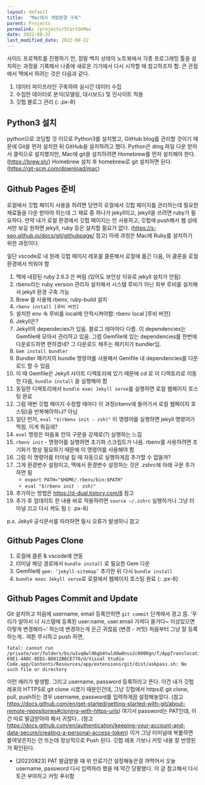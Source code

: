 ```yaml
---
layout: default
title:  "Mac에서 개발환경 구축"
parent: Projects
permalink: /projects/StartOnMac
date: 2022-08-22
last_modified_date: 2022-08-22
---
```


사이드 프로젝트를 진행하기 전, 정말 백지 상태의 노트북에서 각종 프로그래밍 툴을 설치하는 과정을 기록해서 나중에 새로운 기기에서 다시 시작할 때 참고하조자 함. 큰 관점에서 맥에서 하려는 것은 다음과 같다.

1. 데이터 파이프라인 구축하여 실시간 데이터 수집
2. 수집한 데이터로 분석(모델링, 대시보드) 및 인사이트 적용
3. 깃헙 블로그 관리
{: .px-8}

## Python3 설치

python으로 코딩할 것 이므로 Python3를 설치했고, GitHub blog를 관리할 것이기 때문에 Git을 먼저 설치한 뒤 GitHub을 설치하려고 했다. Python은 dmg 파일 다운 받아서 클릭으로 설치했지만, Mac에 git을 설치하려면 Homebrew를 먼저 설치해야 한다. (https://brew.sh/) Homebrew 설치 후 homebrew로 git 설치하면 된다. (https://git-scm.com/download/mac)

## Github Pages 준비

로컬에서 깃헙 페이지 사용을 하려면 당연히 로컬에서 깃헙 페이지를 관리하는데 필요한 재료들을 다운 받아야 하는데 그 재료 중 하나가 jekyll이고, jekyll을 쓰려면 ruby가 필요하다. 만약 내가 로컬 환경에서 깃헙 페이지는 안 사용하고, 깃헙에 push해서 웹 상에서만 보길 원하면 jekyll, ruby 등은 설치할 필요가 없다. (https://s-seo.github.io/docs/git/githubpage/ 참고) 아래 과정은 Mac에 Ruby를 설치하기 위한 과정이다.

일단 vscode로 내 원래 깃헙 페이지 레포를 클론해서 로컬에 옮긴 다음, 이 클론을 로컬 환경에서 띄워야 함

1. 맥에 내장된 ruby 2.6.3 은 버림 (있어도 보안상 이유로 jekyll 설치가 안됨)
2. rbenv라는 ruby version 관리자 설치해서 시스템 루비가 아닌 외부 루비를 설치해서 jekyll 환경 구축 가능
3. Brew 를 사용해 rbenv, ruby-build 설치
4. `rbenv install [루비 버전]`
5. 설치한 env 속 루비를 local에 안착시켜야함: rbenv local [루비 버전]
6. Jekyll은? 
7. Jekyll의 dependecies가 있음. 블로그 테마마다 다름. 이 dependencies는 Gemfile에 모아서 관리하고 있음. 그럼 Gemfile에 있는 dependencies를 한번에 다운로드하면 편하겠네? 그 다운로드 해주는 패키지가 bundler임. 
8. `Gem install bundler`
9. Bundler 패키지의 bundle 명령어를 사용해서 Gemfile 내 dependencies를 다운로드 할 수 있음
10. 이 때 Gemfile은 Jekyll 사이트 디렉토리에 있기 때문에 cd 로 이 디렉토리로 이동한 다음, `bundle install` 을 실행해야 함
11. 동일한 디렉토리에서 `bundle exec Jekyll serve`를 실행하면 로컬 웹페이지 호스팅 완료
12. 그럼 매번 깃헙 페이지 수정할 때마다 이 과정(rbenv에 들어가서 로컬 웹페이지 호스팅)을 반복해야하냐? 아님
13. 일단 먼저, `eval "$(rbenv init - zsh)"`  이 명령어를 실행하면 jekyll 명령어가 먹힘. 이게 뭐길래?
14. `evel` 명령은 따옴표 안의 구문을 강제로(?) 실행하는 느낌
15. `rbenv init` - 명령어를 실행하면 초기화 스크립트가 나옴. rbenv를 사용하려면 초기화가 항상 필요하기 때문에 이 명령어를 사용해야 함
16. 그럼 이 명령어를 터미널 킬 때 자동으로 실행하게끔 추가할 수 없을까? 
17. 그게 환경변수 설정이고, 맥에서 환경변수 설정하는 것은 .zshrc에 아래 구문 추가하면 됨
    - `export PATH="$HOME/.rbenv/bin:$PATH"`
    - `eval "$(rbenv init - zsh)"`
18. 추가하는 방법은 https://d-dual.tistory.com/8 참고
19. 추가 후 업데이트 한 내용 바로 적용하려면 `source ~/.zshrc` 실행하거나 그냥 터미널 끄고 다시 켜도 됨
{: .px-8}

p.x. Jekyll 공식문서를 따라하면 필시 오류가 발생하니 참고

## Github Pages Clone

1. 로컬에 클론 & vscode에 연동
2. 터미널 해당 경로에서 `bundle install` 로 필요한 Gem 다운
3. Gemfile에 `gem: ‘jekyll-sitemap’` 추가한 뒤 다시 `bundle install`
4. `bundle exec Jekyll serve`로 로컬에서 웹페이지 호스팅 완료
{: .px-8}

## Github Pages Commit and Update

Git 설치하고 처음에 username, email 등록안하면 `git commit` 단계에서 경고 뜸. ‘우리가 알아서 너 시스템에 등록된 user.name, user.email 가져다 쓸거다~ 이상있으면 이렇게 변경해라~’ 하는데 변경하는게 은근 귀찮음 (변경 - 커밋) 처음부터 그냥 잘 등록하는게.. 여튼 무시하고 push 하면, 

```
fatal: cannot run /private/var/folders/bs/w1vq8wl96gb4twlddw0nss2c0000gn/T/AppTranslocation/53340CC7-69E1-4A0C-8ED1-8D812B6CE770/d/Visual Studio Code.app/Contents/Resources/app/extensions/git/dist/askpass.sh: No such file or directory
```

이런 에러가 발생함. 그리고 username, password 등록하라고 뜬다. 이건 내가 깃헙 레포의 HTTPS로 git clone 시켰기 때문인건데, 그냥 깃헙에서 https로 git clone, pull, push하는 경우 username, password를 입력하게끔 설정해놓았다. (참고 https://docs.github.com/en/get-started/getting-started-with-git/about-remote-repositories#cloning-with-https-urls) 여기서 password는 PAT인데, 이건 따로 발급받아야 해서 귀찮다.. (참고 https://docs.github.com/en/authentication/keeping-your-account-and-data-secure/creating-a-personal-access-token) 이거 그냥 터미널에 복붙하면 붙여넣은지는 안 뜨는데 정상적으로 Push 된다. 깃헙 레포 가보니 커밋 내용 잘 반영된거 확인된다.

- [20220823] PAT 발급받을 때 위 만료기간 설정해놓은걸 까먹어서 오늘 username, password 다시 입력하라 했을 때 약간 당황했다. 이 글 참고해서 다시 토큰 부여하고 커밋 푸쉬함
